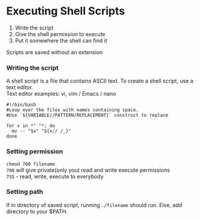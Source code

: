 # Executing Shell Scripts
1. Write the script
2. Give the shell permission to execute
3. Put it somewhere the shell can find it 

Scripts are saved without an extension

### Writing the script
A shell script is a file that contains ASCII text. To create a shell script, use a text editor.  
Text editor examples: vi, vim / Emacs / nano

```
#!/bin/bash
#Loop over the files with names containing space. 
#Use `${VARIABLE//PATTERN/REPLACEMENT}` construct to replace

for x in *" "*; do
  mv -- "$x" "${x// /_}"
done
```

### Setting permission
`chmod 700 filename`  
`700` will give private(only you) read and write execute permissions  
`755` - read, write, execute to everybody  

### Setting path
If in directory of saved script, running `./filename` should run. Else, add directory to your $PATH.

